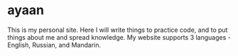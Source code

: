 # ayaan
This is my personal site. Here I will write things to practice code, and to put things about me and spread knowledge. My website supports 3 languages - English, Russian, and Mandarin.

